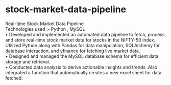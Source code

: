 ﻿# stock-market-data-pipeline

Real-time Stock Market Data Pipeline 
<br>
Technologies used :- Python , MySQL 
<br>
• Developed and implemented an automated data pipeline to fetch, process, and store real-time stock market data  for stocks in the NIFTY-50 index. Utilized Python along with Pandas for data manipulation, SQLAlchemy 
  for database interaction, and yfinance for fetching live market data.
<br>
• Designed and managed the MySQL database schema for efficient data storage and retrieval.
<br>
• Conducted data analysis to derive actionable insights and trends .Also integrated a function that automatically
creates a new excel sheet for data fetched.
